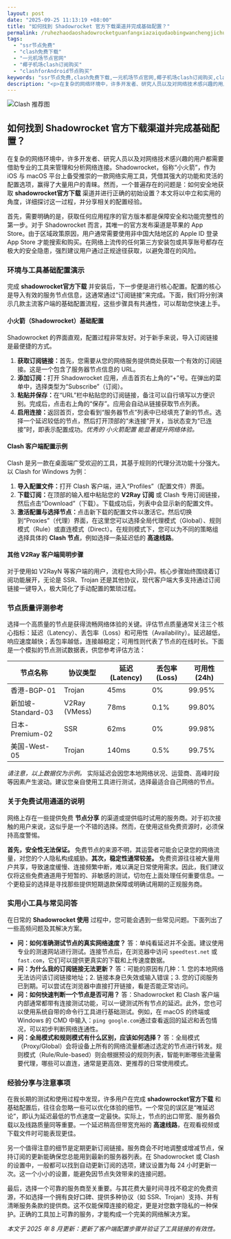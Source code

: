 ```yaml
---
layout: post
date: "2025-09-25 11:13:19 +08:00"
title: "如何找到 Shadowrocket 官方下载渠道并完成基础配置？"
permalink: /ruhezhaodaoshadowrocketguanfangxiazaiqudaobingwanchengjichupeizhi/
tags:
  - "ssr节点免费"
  - "clash免费下载"
  - "一元机场节点官网"
  - "椰子机场clash订阅购买"
  - "clashforAndroid节点购买"
keywords: "ssr节点免费,clash免费下载,一元机场节点官网,椰子机场clash订阅购买,clashforAndroid节点购买"
description: "<p>在复杂的网络环境中，许多开发者、研究人员以及对网络技术感兴趣的用户都需要借助专业的工具来管理和分析网络连接。Shadowrocket，俗称“小火箭”，作为 iOS 与 macOS 平台上备受推崇的一款网络实用工具，凭借其强大的功能和灵活的配置选项，赢得了大量用户的青睐。然而，一个普遍存在的问题是：如何安全地获取 <strong>shadowrocket官方下载</strong> 渠道并进行正确的初始设置？本文将以中立和实用的角度，详细探讨这一过程，并分享相关的配置经验。</p>"
---
```


![Clash 推荐图](https://clashjd.github.io/assets/img/付费机场订阅.png)

## 如何找到 Shadowrocket 官方下载渠道并完成基础配置？

<p>在复杂的网络环境中，许多开发者、研究人员以及对网络技术感兴趣的用户都需要借助专业的工具来管理和分析网络连接。Shadowrocket，俗称“小火箭”，作为 iOS 与 macOS 平台上备受推崇的一款网络实用工具，凭借其强大的功能和灵活的配置选项，赢得了大量用户的青睐。然而，一个普遍存在的问题是：如何安全地获取 <strong>shadowrocket官方下载</strong> 渠道并进行正确的初始设置？本文将以中立和实用的角度，详细探讨这一过程，并分享相关的配置经验。</p>
<p>首先，需要明确的是，获取任何应用程序的官方版本都是保障安全和功能完整性的第一步。对于 Shadowrocket 而言，其唯一的官方发布渠道是苹果的 App Store。由于区域政策原因，用户通常需要使用非中国大陆地区的 Apple ID 登录 App Store 才能搜索和购买。在网络上流传的任何第三方安装包或共享账号都存在极大的安全隐患，强烈建议用户通过正规途径获取，以避免潜在的风险。</p>
<h3>环境与工具基础配置演示</h3>
<p>完成 <strong>shadowrocket官方下载</strong> 并安装后，下一步便是进行核心配置。配置的核心是导入有效的服务节点信息，这通常通过“订阅链接”来完成。下面，我们将分别演示几款主流客户端的基础配置流程，这些步骤具有共通性，可以帮助您快速上手。</p>
<h4>小火箭（Shadowrocket）基础配置</h4>
<p>Shadowrocket 的界面直观，配置过程非常友好。对于新手来说，导入订阅链接是最便捷的方式。</p>
<ol>
    <li><strong>获取订阅链接：</strong>首先，您需要从您的网络服务提供商处获取一个有效的订阅链接。这是一个包含了服务器节点信息的 URL。</li>
    <li><strong>添加订阅：</strong>打开 Shadowrocket 应用，点击首页右上角的“+”号。在弹出的菜单中，选择类型为“Subscribe”（订阅）。</li>
    <li><strong>粘贴并保存：</strong>在“URL”栏中粘贴您的订阅链接，备注可以自行填写以方便识别。完成后，点击右上角的“保存”。应用会自动从链接获取节点列表。</li>
    <li><strong>启用连接：</strong>返回首页，您会看到“服务器节点”列表中已经填充了新的节点。选择一个延迟较低的节点，然后打开顶部的“未连接”开关，当状态变为“已连接”时，即表示配置成功。<em>优秀的 小火箭配置 能显著提升网络体验。</em></li>
</ol>
<h4>Clash 客户端配置示例</h4>
<p>Clash 是另一款在桌面端广受欢迎的工具，其基于规则的代理分流功能十分强大。以 Clash for Windows 为例：</p>
<ol>
    <li><strong>导入配置文件：</strong>打开 Clash 客户端，进入“Profiles”（配置文件）界面。</li>
    <li><strong>下载订阅：</strong>在顶部的输入框中粘贴您的 <strong>V2Ray 订阅</strong> 或 Clash 专用订阅链接，然后点击“Download”（下载）。下载成功后，列表中会显示新的配置文件。</li>
    <li><strong>激活配置与选择节点：</strong>点击新下载的配置文件以激活它。然后切换到“Proxies”（代理）界面，在这里您可以选择全局代理模式（Global）、规则模式（Rule）或直连模式（Direct）。在规则模式下，您可以为不同的策略组选择具体的 <strong>Clash 节点</strong>，例如选择一条延迟低的 <strong>高速线路</strong>。</li>
</ol>
<h4>其他 V2Ray 客户端简明步骤</h4>
<p>对于使用如 V2RayN 等客户端的用户，流程也大同小异。核心步骤始终围绕着订阅功能展开，无论是 SSR、Trojan 还是其他协议，现代客户端大多支持通过订阅链接一键导入，极大简化了手动配置的繁琐过程。</p>
<h3>节点质量评测参考</h3>
<p>选择一个高质量的节点是获得流畅网络体验的关键。评估节点质量通常关注三个核心指标：延迟（Latency）、丢包率（Loss）和可用性（Availability）。延迟越低，响应速度越快；丢包率越低，连接越稳定；可用性则代表了节点的在线时长。下面是一个模拟的节点测试数据表，供您参考评估方法：</p>
<table>
    <thead>
        <tr>
            <th>节点名称</th>
            <th>协议类型</th>
            <th>延迟 (Latency)</th>
            <th>丢包率 (Loss)</th>
            <th>可用性 (24h)</th>
        </tr>
    </thead>
    <tbody>
        <tr>
            <td>香港-BGP-01</td>
            <td>Trojan</td>
            <td>45ms</td>
            <td>0%</td>
            <td>99.95%</td>
        </tr>
        <tr>
            <td>新加坡-Standard-03</td>
            <td>V2Ray (VMess)</td>
            <td>78ms</td>
            <td>0.1%</td>
            <td>99.80%</td>
        </tr>
        <tr>
            <td>日本-Premium-02</td>
            <td>SSR</td>
            <td>62ms</td>
            <td>0%</td>
            <td>99.98%</td>
        </tr>
        <tr>
            <td>美国-West-05</td>
            <td>Trojan</td>
            <td>140ms</td>
            <td>0.5%</td>
            <td>99.75%</td>
        </tr>
    </tbody>
</table>
<p><em>请注意，以上数据仅为示例。</em> 实际延迟会因您本地网络状况、运营商、高峰时段等因素产生波动。建议您亲自使用工具进行测试，选择最适合自己网络的节点。</p>
<h3>关于免费试用通道的说明</h3>
<p>网络上存在一些提供免费 <strong>节点分享</strong> 的渠道或提供临时试用的服务商。对于初次接触的用户来说，这似乎是一个不错的选择。然而，在使用这些免费资源时，必须保持高度警惕。</p>
<p><strong>首先，安全性无法保证。</strong> 免费节点的来源不明，其运营者可能会记录您的网络流量，对您的个人隐私构成威胁。<strong>其次，稳定性通常较差。</strong> 免费资源往往被大量用户共享，导致速度缓慢、连接频繁中断，难以满足日常使用需求。因此，我们建议仅将这些免费通道用于短暂的、非敏感的测试，切勿在上面处理任何重要信息。一个更稳妥的选择是寻找那些提供短期退款保障或明确试用期的正规服务商。</p>
<h3>实用小工具与常见问答</h3>
<p>在日常的 <strong>Shadowrocket 使用</strong> 过程中，您可能会遇到一些常见问题。下面列出了一些高频问题及其解决方案。</p>
<ul>
    <li>
        <strong>问：如何准确测试节点的真实网络速度？</strong>
        答：单纯看延迟并不全面。建议使用专业的测速网站进行测试。连接节点后，在浏览器中访问 <code>speedtest.net</code> 或 <code>fast.com</code>，它们可以提供更真实的下载和上传速度数据。
    </li>
    <li>
        <strong>问：为什么我的订阅链接无法更新？</strong>
        答：可能的原因有几种：1. 您的本地网络无法访问该订阅链接地址；2. 链接本身已失效或输入错误；3. 您的订阅服务已到期。可以尝试在浏览器中直接打开链接，看是否能正常访问。
    </li>
    <li>
        <strong>问：如何快速判断一个节点是否可用？</strong>
        答：Shadowrocket 和 Clash 客户端内部通常都带有连接测试功能，可以一键测试所有节点的延迟。此外，您也可以使用系统自带的命令行工具进行基础测试。例如，在 macOS 的终端或 Windows 的 CMD 中输入：<code>ping google.com</code>通过查看返回的延迟和丢包情况，可以初步判断网络连通性。
    </li>
    <li>
        <strong>问：全局模式和规则模式有什么区别，应该如何选择？</strong>
        答：全局模式（Proxy/Global）会将设备上所有的网络流量都通过选定的节点进行转发。规则模式（Rule/Rule-based）则会根据预设的规则列表，智能判断哪些流量需要代理，哪些可以直连，通常是更高效、更推荐的日常使用模式。
    </li>
</ul>
<h3>经验分享与注意事项</h3>
<p>在我长期的测试和使用过程中发现，许多用户在完成 <strong>shadowrocket官方下载</strong> 和基础配置后，往往会忽略一些可以优化体验的细节。一个常见的误区是“唯延迟论”，即认为延迟最低的节点速度一定最快。实际上，节点的出口带宽、服务器负载以及线路质量同等重要。一个延迟稍高但带宽充裕的 <strong>高速线路</strong>，在观看视频或下载文件时可能表现更佳。</p>
<p>另一个值得注意的细节是定期更新订阅链接。服务商会不时地调整或增减节点，保持订阅的更新能确保您总能用到最新的服务器列表。在 Shadowrocket 或 Clash 的设置中，一般都可以找到自动更新订阅的选项，建议设置为每 24 小时更新一次。这一个小小的设置，能避免因节点失效带来的连接问题。</p>
<p>最后，选择一个可靠的服务商至关重要。与其花费大量时间寻找不稳定的免费资源，不如选择一个拥有良好口碑、提供多种协议（如 SSR、Trojan）支持、并有清晰服务条款的提供商。这不仅能保障连接的稳定，更是对您数字隐私的一种保护。正确的工具加上可靠的服务，才能构成一个完美的网络解决方案。</p>
<p><em>本文于 2025 年 8 月更新：更新了客户端配置步骤并验证了工具链接的有效性。</em></p>